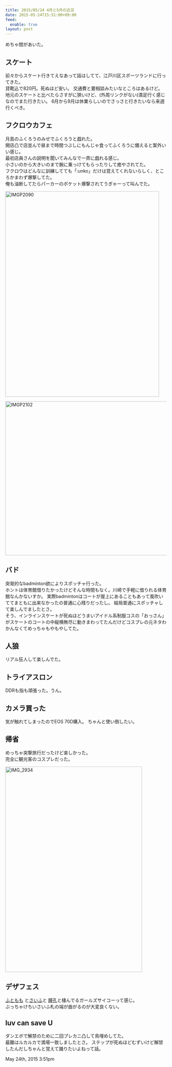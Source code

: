 ```yaml
---
title: 2015/05/24 4月と5月の近況
date: 2015-05-24T15:51:00+09:00
feed:
  enable: true
layout: post
---
```

<p>めちゃ間があいた。</p>    <h2>スケート</h2>    <p>      前々からスケート行きてえなあって話はしてて、江戸川区スポーツランドに行ってきた。<br>      貸靴込で820円。死ぬほど安い。 交通費と要相談みたいなところはあるけど。<br>      地元のスケートと比べたらさすがに狭いけど、(外周リンクがない)満足行く感じなのでまた行きたい。      6月から9月は休業らしいのでさっさと行きたいなら来週行くべき。    </p>    <h2>フクロウカフェ</h2>    <p>      月島のふくろうのみせでふくろうと戯れた。<br>      開店凸で店並んで昼まで時間つぶしにもんじゃ食ってふくろうに備えると案外いい感じ。<br>      最初店員さんの説明を聞いてみんなで一斉に戯れる感じ。<br>      小さいのから大きいのまで腕に乗っけてもらったりして癒やされてた。<br>      フクロウはどんなに訓練してても「:unko」だけは覚えてくれないらしく、ところかまわず爆撃してた。<br>      俺も油断してたらパーカーのポケット爆撃されてうぎゃーって叫んでた。    </p>    <p>      <a href="https://www.flickr.com/photos/56290428@N06/16934251879" title="IMGP2090 by ikaruga iura, on Flickr" target="_blank"><img src="https://c1.staticflickr.com/9/8758/16934251879_2cd27805f5_z.jpg" width="480" height="640" alt="IMGP2090"></a>    </p>    <p>      <a href="https://www.flickr.com/photos/56290428@N06/16498000054" title="IMGP2102 by ikaruga iura, on Flickr" target="_blank"><img src="https://c2.staticflickr.com/8/7684/16498000054_3e855d179a_z.jpg" width="640" height="480" alt="IMGP2102"></a>    </p>    <h2>バド</h2>    <p>      突発的なbadminton欲によりスポッチャ行った。<br>      ホントは体育館借りたかったけどそんな時間もなく。川崎で手軽に借りれる体育館なんかないすか。      実際badmintonはコートが屋上にあることもあって風吹いててまともに出来なかったの普通に心残りだったし。      結局普通にスポッチャして楽しんでましたとさ。<br>      そう、インラインスケートが死ぬほどうまいアイドル系制服コスの「おっさん」がスケートのコートの中縦横無尽に動きまわってたんだけどコスプレの元ネタわかんなくてめっちゃもやもやしてた。    </p>    <h2>人狼</h2>    <p>リアル狂人して楽しんでた。</p>    <h2>トライアスロン</h2>    <p>DDRも指も頑張った。うん。</p>    <h2>カメラ買った</h2>    <p>気が触れてしまったのでEOS 70D購入。 ちゃんと使い倒したい。</p>    <h2>帰省</h2>    <p>      めっちゃ突撃旅行だったけど楽しかった。<br>      完全に観光客のコスプレだった。    </p>    <p>      <a href="https://www.flickr.com/photos/56290428@N06/16824925844" title="IMG_2934 by ikaruga iura, on Flickr" target="_blank"><img src="https://c4.staticflickr.com/8/7682/16824925844_13e59a7349_z.jpg" width="427" height="640" alt="IMG_2934"></a>    </p>    <h2>デザフェス</h2>    <p>      <a href="http://futomomo.org/" target="_blank">ふともも</a> と<a href="http://quatrogats.com/" target="_blank">さいふ</a>と      <a href="http://doukou.donob.jp/" target="_blank">瞳孔</a>と棲んでるガールズサイコーって感じ。<br>      ぶっちゃけちいさいふ札の端が曲がるのが大変良くない。    </p>    <h2>luv can save U</h2>    <p>      ダンエボで解禁のために二回プレカニ凸して鳥埋めしてた。<br>      最難はルカルカで満場一致しましたとさ。      ステップが死ぬほどむずいけど解禁したんだしちゃんと覚えて踊りたいよねって話。    </p>    <div id="footer">      <span id="timestamp"> May 24th, 2015 3:51pm </span>    </div>
